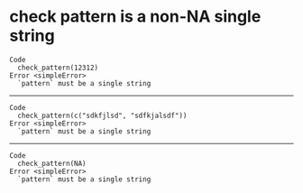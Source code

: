 # check pattern is a non-NA single string

    Code
      check_pattern(12312)
    Error <simpleError>
      `pattern` must be a single string

---

    Code
      check_pattern(c("sdkfjlsd", "sdfkjalsdf"))
    Error <simpleError>
      `pattern` must be a single string

---

    Code
      check_pattern(NA)
    Error <simpleError>
      `pattern` must be a single string

